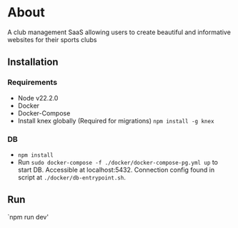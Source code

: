 # About

A club management SaaS allowing users to create beautiful and informative websites for their sports clubs

## Installation
### Requirements
- Node v22.2.0
- Docker
- Docker-Compose
- Install knex globally (Required for migrations) `npm install -g knex`

### DB
- `npm install`
- Run `sudo docker-compose -f ./docker/docker-compose-pg.yml up` to start DB. Accessible at localhost:5432. Connection config found in script at `./docker/db-entrypoint.sh`.

## Run
`npm run dev'